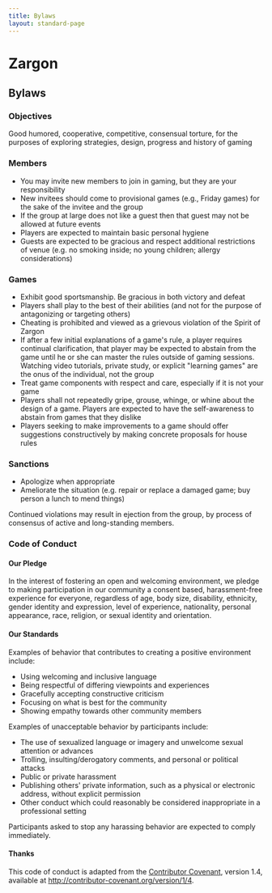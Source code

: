 ```yaml
---
title: Bylaws
layout: standard-page
---
```

# Zargon

## Bylaws

### Objectives
Good humored, cooperative, competitive, consensual torture, for the purposes of
exploring strategies, design, progress and history of gaming

### Members
* You may invite new members to join in gaming, but they are your responsibility
* New invitees should come to provisional games (e.g., Friday games) for the
  sake of the invitee and the group
* If the group at large does not like a guest then that guest may not be allowed
  at future events
* Players are expected to maintain basic personal hygiene
* Guests are expected to be gracious and respect additional restrictions of
  venue (e.g. no smoking inside; no young children; allergy considerations)

### Games
* Exhibit good sportsmanship. Be gracious in both victory and defeat
* Players shall play to the best of their abilities (and not for the purpose of
  antagonizing or targeting others)
* Cheating is prohibited and viewed as a grievous violation of the Spirit of
  Zargon
* If after a few initial explanations of a game's rule, a player requires
  continual clarification, that player may be expected to abstain from the game
  until he or she can master the rules outside of gaming sessions.  Watching
  video tutorials, private study, or explicit "learning games" are the onus of
  the individual, not the group
* Treat game components with respect and care, especially if it is not your game
* Players shall not repeatedly gripe, grouse, whinge, or whine about the design
  of a game.  Players are expected to have the self-awareness to abstain from
  games that they dislike
* Players seeking to make improvements to a game should offer suggestions
  constructively by making concrete proposals for house rules

### Sanctions
* Apologize when appropriate
* Ameliorate the situation (e.g. repair or replace a damaged game; buy person a
  lunch to mend things)

Continued violations may result in ejection from the group, by process of
consensus of active and long-standing members.

### Code of Conduct

#### Our Pledge
In the interest of fostering an open and welcoming environment, we pledge to
making participation in our community a consent based, harassment-free
experience for everyone, regardless of age, body size, disability, ethnicity,
gender identity and expression, level of experience, nationality, personal
appearance, race, religion, or sexual identity and orientation.

#### Our Standards
Examples of behavior that contributes to creating a positive environment
include:

* Using welcoming and inclusive language
* Being respectful of differing viewpoints and experiences
* Gracefully accepting constructive criticism
* Focusing on what is best for the community
* Showing empathy towards other community members

Examples of unacceptable behavior by participants include:

* The use of sexualized language or imagery and unwelcome sexual attention or
  advances
* Trolling, insulting/derogatory comments, and personal or political attacks
* Public or private harassment
* Publishing others' private information, such as a physical or electronic
  address, without explicit permission
* Other conduct which could reasonably be considered inappropriate in a
  professional setting

Participants asked to stop any harassing behavior are expected to comply
immediately.

#### Thanks
This code of conduct is adapted from the [Contributor
Covenant](http://contributor-covenant.org/), version 1.4, available at
http://contributor-covenant.org/version/1/4.

